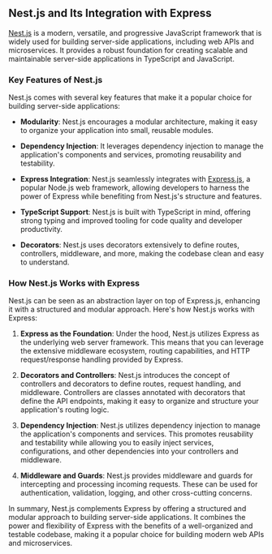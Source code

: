 ## Nest.js and Its Integration with Express

[Nest.js](https://nestjs.com/) is a modern, versatile, and progressive JavaScript framework that is widely used for building server-side applications, including web APIs and microservices. It provides a robust foundation for creating scalable and maintainable server-side applications in TypeScript and JavaScript.

### Key Features of Nest.js

Nest.js comes with several key features that make it a popular choice for building server-side applications:

- **Modularity**: Nest.js encourages a modular architecture, making it easy to organize your application into small, reusable modules.

- **Dependency Injection**: It leverages dependency injection to manage the application's components and services, promoting reusability and testability.

- **Express Integration**: Nest.js seamlessly integrates with [Express.js](https://expressjs.com/), a popular Node.js web framework, allowing developers to harness the power of Express while benefiting from Nest.js's structure and features.

- **TypeScript Support**: Nest.js is built with TypeScript in mind, offering strong typing and improved tooling for code quality and developer productivity.

- **Decorators**: Nest.js uses decorators extensively to define routes, controllers, middleware, and more, making the codebase clean and easy to understand.

### How Nest.js Works with Express

Nest.js can be seen as an abstraction layer on top of Express.js, enhancing it with a structured and modular approach. Here's how Nest.js works with Express:

1. **Express as the Foundation**: Under the hood, Nest.js utilizes Express as the underlying web server framework. This means that you can leverage the extensive middleware ecosystem, routing capabilities, and HTTP request/response handling provided by Express.

2. **Decorators and Controllers**: Nest.js introduces the concept of controllers and decorators to define routes, request handling, and middleware. Controllers are classes annotated with decorators that define the API endpoints, making it easy to organize and structure your application's routing logic.

3. **Dependency Injection**: Nest.js utilizes dependency injection to manage the application's components and services. This promotes reusability and testability while allowing you to easily inject services, configurations, and other dependencies into your controllers and middleware.

4. **Middleware and Guards**: Nest.js provides middleware and guards for intercepting and processing incoming requests. These can be used for authentication, validation, logging, and other cross-cutting concerns.

In summary, Nest.js complements Express by offering a structured and modular approach to building server-side applications. It combines the power and flexibility of Express with the benefits of a well-organized and testable codebase, making it a popular choice for building modern web APIs and microservices.
